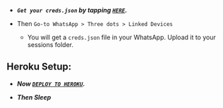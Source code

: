 - ***`Get your creds.json` by tapping [`HERE`](https://pair-malibu.onrender.com).***

- Then `Go-to WhatsApp > Three dots > Linked Devices`
   - You will get a `creds.json` file in your WhatsApp. Upload it to your sessions folder.

## Heroku Setup:

- ***Now [`DEPLOY TO HEROKU`](https://dashboard.heroku.com/new?template=https://github.com/acejobbie/Ace-bug-bot).***

- ***Then Sleep***



